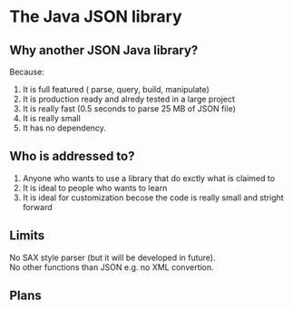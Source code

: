 # The Java JSON library
## Why another JSON Java library?
Because:<br>
1. It is full featured ( parse, query, build, manipulate)
2. It is production ready and alredy tested in a large project
3. It is really fast (0.5 seconds to parse 25 MB of JSON file)
4. It is really small
5. It has no dependency. 
## Who is addressed to?
1. Anyone who wants to use a library that do exctly what is claimed to
2. It is ideal to people who wants to learn
3. It is ideal for customization becose the code is really small and stright forward
## Limits
No SAX style parser (but it will be developed in future).<br>
No other functions than JSON e.g. no XML convertion.
## Plans


 

